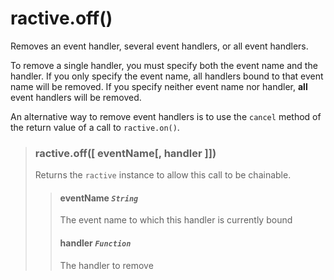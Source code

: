 # ractive.off()

Removes an event handler, several event handlers, or all event handlers.

To remove a single handler, you must specify both the event name and the handler. If you only specify the event name, all handlers bound to that event name will be removed. If you specify neither event name nor handler, **all** event handlers will be removed.

An alternative way to remove event handlers is to use the `cancel` method of the return value of a call to `ractive.on()`.


> ### ractive.off([ eventName[, handler ]])
> Returns the `ractive` instance to allow this call to be chainable.
> > #### eventName *`String`*
> > The event name to which this handler is currently bound
> > #### handler *`Function`*
> > The handler to remove
